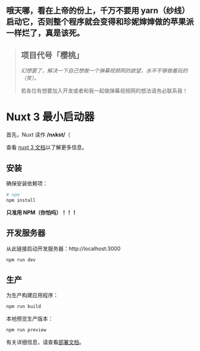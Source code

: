 ## 哦天哪，看在上帝的份上，千万不要用 yarn（纱线）启动它，否则整个程序就会变得和珍妮婶婶做的苹果派一样烂了，真是该死。

> ## 项目代号「樱桃」
>
> *幻想罢了，解决一下自己想做一个弹幕视频网的欲望，水平不够做着玩的（笑）。*
>
> 若各位有想要加入开发或者和我一起做弹幕视频网的想法请务必联系我！

# Nuxt 3 最小启动器

首先，Nuxt 读作 **/nʌkst/**（

查看 [nuxt 3 文档](https://v3.nuxtjs.org)以了解更多信息。

## 安装

确保安装依赖项：

```bash
# npm
npm install
```
**只准用 NPM（你怕吗）！！！**

## 开发服务器

从此链接启动开发服务器：http://localhost:3000

```bash
npm run dev
```

## 生产

为生产构建应用程序：

```bash
npm run build
```

本地预览生产版本：

```bash
npm run preview
```

有关详细信息，请查看[部署文档](https://v3.nuxtjs.org/guide/deploy/presets)。
